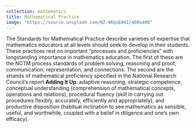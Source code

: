 ```yaml
---
collection: mathematics
title: Mathematical Practice
image: "https://source.unsplash.com/NZ-9RqsE06I/400x400"
---
```

The Standards for Mathematical Practice describe varieties of expertise that mathematics educators at all levels should seek to develop in their students. These practices rest on important “processes and proficiencies” with longstanding importance in mathematics education. The first of these are the NCTM process standards of problem solving, reasoning and proof, communication, representation, and connections. The second are the strands of mathematical proficiency specified in the National Research Council’s report **Adding It Up**: adaptive reasoning, strategic competence, conceptual understanding (comprehension of mathematical concepts, operations and relations), procedural fluency (skill in carrying out procedures flexibly, accurately, efficiently and appropriately), and productive disposition (habitual inclination to see mathematics as sensible, useful, and worthwhile, coupled with a belief in diligence and one’s own efficacy).
